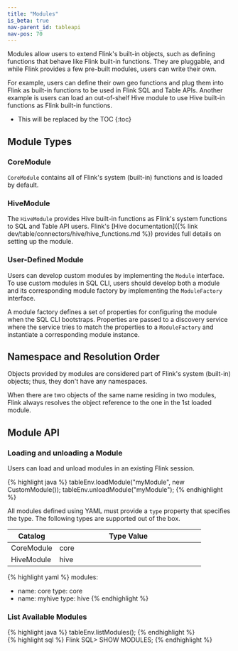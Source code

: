 ```yaml
---
title: "Modules"
is_beta: true
nav-parent_id: tableapi
nav-pos: 70
---
```

<!--
Licensed to the Apache Software Foundation (ASF) under one
or more contributor license agreements.  See the NOTICE file
distributed with this work for additional information
regarding copyright ownership.  The ASF licenses this file
to you under the Apache License, Version 2.0 (the
"License"); you may not use this file except in compliance
with the License.  You may obtain a copy of the License at

  http://www.apache.org/licenses/LICENSE-2.0

Unless required by applicable law or agreed to in writing,
software distributed under the License is distributed on an
"AS IS" BASIS, WITHOUT WARRANTIES OR CONDITIONS OF ANY
KIND, either express or implied.  See the License for the
specific language governing permissions and limitations
under the License.
-->

Modules allow users to extend Flink's built-in objects, such as defining functions that behave like Flink 
built-in functions. They are pluggable, and while Flink provides a few pre-built modules, users can write 
their own.

For example, users can define their own geo functions and plug them into Flink as built-in functions to be used in 
Flink SQL and Table APIs. Another example is users can load an out-of-shelf Hive module to use Hive built-in 
functions as Flink built-in functions.

* This will be replaced by the TOC
{:toc}

## Module Types

### CoreModule

`CoreModule` contains all of Flink's system (built-in) functions and is loaded by default.

### HiveModule

The `HiveModule` provides Hive built-in functions as Flink's system functions to SQL and Table API users.
Flink's [Hive documentation]({% link dev/table/connectors/hive/hive_functions.md %}) provides full details on setting up the module.

### User-Defined Module

Users can develop custom modules by implementing the `Module` interface.
To use custom modules in SQL CLI, users should develop both a module and its corresponding module factory by implementing 
the `ModuleFactory` interface.

A module factory defines a set of properties for configuring the module when the SQL CLI bootstraps.
Properties are passed to a discovery service where the service tries to match the properties to
 a `ModuleFactory` and instantiate a corresponding module instance.
 

## Namespace and Resolution Order

Objects provided by modules are considered part of Flink's system (built-in) objects; thus, they don't have any namespaces.

When there are two objects of the same name residing in two modules, Flink always resolves the object reference to the one in the 1st loaded module.

## Module API

### Loading and unloading a Module

Users can load and unload modules in an existing Flink session.

<div class="codetabs" markdown="1">
<div data-lang="Java/Scala" markdown="1">
{% highlight java %}
tableEnv.loadModule("myModule", new CustomModule());
tableEnv.unloadModule("myModule");
{% endhighlight %}
</div>
<div data-lang="YAML" markdown="1">

All modules defined using YAML must provide a `type` property that specifies the type. 
The following types are supported out of the box.

<table class="table table-bordered">
  <thead>
    <tr>
      <th class="text-center" style="width: 25%">Catalog</th>
      <th class="text-center">Type Value</th>
    </tr>
  </thead>
  <tbody>
    <tr>
        <td class="text-center">CoreModule</td>
        <td class="text-center">core</td>
    </tr>
    <tr>
        <td class="text-center">HiveModule</td>
        <td class="text-center">hive</td>
    </tr>
  </tbody>
</table>

{% highlight yaml %}
modules:
   - name: core
     type: core
   - name: myhive
     type: hive
{% endhighlight %}
</div>
</div>

### List Available Modules

<div class="codetabs" markdown="1">
<div data-lang="Java/Scala" markdown="1">
{% highlight java %}
tableEnv.listModules();
{% endhighlight %}
</div>
<div data-lang="SQL" markdown="1">
{% highlight sql %}
Flink SQL> SHOW MODULES;
{% endhighlight %}
</div>
</div>
